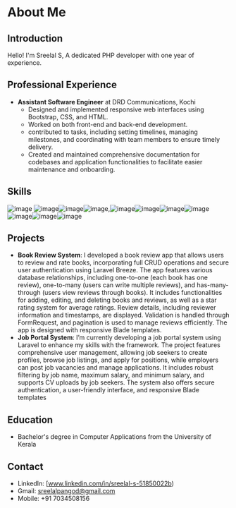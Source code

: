 # About Me

## Introduction
Hello! I'm Sreelal S, A dedicated PHP developer with one year of experience.

## Professional Experience
- **Assistant Software Engineer** at DRD Communications, Kochi
  - Designed and implemented responsive web interfaces using Bootstrap, CSS, and HTML.
  - Worked on both front-end and back-end development.
  - contributed to  tasks, including setting timelines, managing milestones, and coordinating with team members to ensure timely delivery.
  - Created and maintained comprehensive documentation for codebases and application functionalities to facilitate easier maintenance and onboarding.

## Skills
![image](https://github.com/user-attachments/assets/b58a50e0-4ace-4cf1-b4dd-3512d6de933f) ![image](https://github.com/user-attachments/assets/09cc0a37-52fd-4dce-83b9-3031449d24ee)![image](https://github.com/user-attachments/assets/a7fd42da-44aa-40a4-a924-3cd98649e30d)![image](https://github.com/user-attachments/assets/588c611b-3eea-45aa-a983-97d769b58831),![image](https://github.com/user-attachments/assets/81ed0632-bff3-43e4-9f26-f8b2ba4d7271)![image](https://github.com/user-attachments/assets/cd0b011f-b2cf-4fea-ab06-d96a3b2f0f4a)![image](https://github.com/user-attachments/assets/a811adcc-ecd4-4975-91fc-6ca5dd376bc2)![image](https://github.com/user-attachments/assets/f344d93e-939d-47ad-b982-6ef70caae89b)![image](https://github.com/user-attachments/assets/072d8277-013e-4094-b63d-17b821a9ebc8)![image](https://github.com/user-attachments/assets/b2056dd4-c018-4756-9b22-d94fcd45050b)![image](https://github.com/user-attachments/assets/2c66bede-baa4-4e6c-85ae-649c0c951575)

## Projects
- **Book Review System**: 
I developed a book review app that allows users to review and rate books, incorporating full CRUD operations and secure user authentication using Laravel Breeze. The app features various database relationships, including one-to-one (each book has one review), one-to-many (users can write multiple reviews), and has-many-through (users view reviews through books). It includes functionalities for adding, editing, and deleting books and reviews, as well as a star rating system for average ratings. Review details, including reviewer information and timestamps, are displayed. Validation is handled through FormRequest, and pagination is used to manage reviews efficiently. The app is designed with responsive Blade templates.
- **Job Portal System**:
 I’m currently developing a job portal system using Laravel to enhance my skills with the framework. The project features comprehensive user management, allowing job seekers to create profiles, browse job listings, and apply for positions, while employers can post job vacancies and manage applications. It includes robust filtering by job name, maximum salary, and minimum salary, and supports CV uploads by job seekers. The system also offers secure authentication, a user-friendly interface, and responsive Blade templates
## Education
- Bachelor's degree in Computer Applications from the University of Kerala

## Contact
- LinkedIn: [www.linkedin.com/in/sreelal-s-51850022b)
- Gmail: sreelalpangod@gmail.com
- Mobile: +91 7034508156

